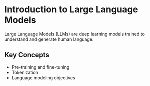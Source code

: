 # Introduction to Large Language Models

Large Language Models (LLMs) are deep learning models trained to understand and generate human language.

## Key Concepts
- Pre-training and fine-tuning
- Tokenization
- Language modeling objectives